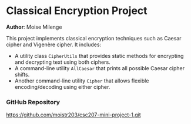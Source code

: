 # Classical Encryption Project

**Author**: Moise Milenge

This project implements classical encryption techniques such as Caesar cipher and Vigenère cipher. It includes:
- A utility class `CipherUtils` that provides static methods for encrypting and decrypting text using both ciphers.
- A command-line utility `AllCaesar` that prints all possible Caesar cipher shifts.
- Another command-line utility `Cipher` that allows flexible encoding/decoding using either cipher.
### GitHub Repository
https://github.com/moistr203/csc207-mini-project-1.git
